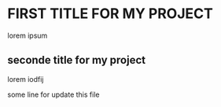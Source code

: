 # FIRST TITLE FOR MY PROJECT
lorem ipsum


## seconde title for my project


lorem iodfij

some line for update this file